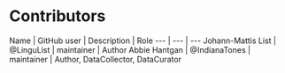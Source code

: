 # Contributors

Name | GitHub user | Description | Role
--- | --- | ---
Johann-Mattis List | @LinguList | maintainer | Author
Abbie Hantgan | @IndianaTones | maintainer | Author, DataCollector, DataCurator
